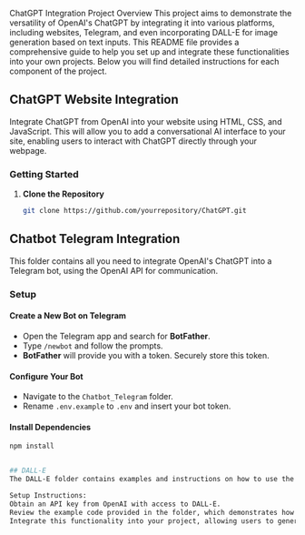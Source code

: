 ChatGPT Integration Project 
Overview
This project aims to demonstrate the versatility of OpenAI's ChatGPT by integrating it into various platforms, including websites, Telegram, and even incorporating DALL-E for image generation based on text inputs. This README file provides a comprehensive guide to help you set up and integrate these functionalities into your own projects. Below you will find detailed instructions for each component of the project.

## ChatGPT Website Integration

Integrate ChatGPT from OpenAI into your website using HTML, CSS, and JavaScript. This will allow you to add a conversational AI interface to your site, enabling users to interact with ChatGPT directly through your webpage.

### Getting Started

1. **Clone the Repository**

   ```bash
   git clone https://github.com/yourrepository/ChatGPT.git


## Chatbot Telegram Integration

This folder contains all you need to integrate OpenAI's ChatGPT into a Telegram bot, using the OpenAI API for communication.

### Setup

#### Create a New Bot on Telegram

- Open the Telegram app and search for **BotFather**.
- Type `/newbot` and follow the prompts.
- **BotFather** will provide you with a token. Securely store this token.

#### Configure Your Bot

- Navigate to the `Chatbot_Telegram` folder.
- Rename `.env.example` to `.env` and insert your bot token.

#### Install Dependencies

```bash
npm install


## DALL-E
The DALL-E folder contains examples and instructions on how to use the OpenAI API for generating images from text inputs. This allows users to create unique images based on descriptions provided to the ChatGPT bot.

Setup Instructions:
Obtain an API key from OpenAI with access to DALL-E.
Review the example code provided in the folder, which demonstrates how to send a text description to the DALL-E API and receive an image in response.
Integrate this functionality into your project, allowing users to generate images through either the website or the Telegram bot.
